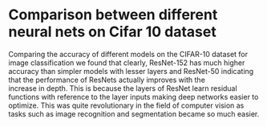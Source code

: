 # Comparison between different neural nets on Cifar 10 dataset

Comparing the accuracy of different models on the CIFAR-10 dataset for image classification we found that clearly, ResNet-152 has much higher accuracy than simpler models with lesser layers and ResNet-50 indicating that the performance of ResNets actually improves with the increase in depth. This is because the layers of ResNet learn residual functions with reference to the layer inputs making deep networks easier to optimize. This was quite revolutionary in the field of computer vision as tasks such as image recognition and segmentation became so much easier.
